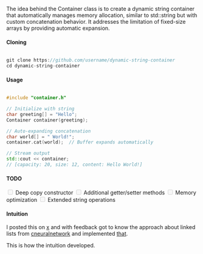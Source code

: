 The idea behind the Container class is to create a dynamic string container that automatically manages memory allocation, similar to std::string but with custom concatenation behavior. It addresses the limitation of fixed-size arrays by providing automatic expansion.

#### Cloning
```cpp 

git clone https://github.com/username/dynamic-string-container
cd dynamic-string-container

```

#### Usage

```cpp

#include "container.h"

// Initialize with string
char greeting[] = "Hello";
Container container(greeting);

// Auto-expanding concatenation
char world[] = " World!";
container.cat(world);  // Buffer expands automatically

// Stream output
std::cout << container;
// [capacity: 20, size: 12, content: Hello World!]

```

#### TODO

<input disabled="" type="checkbox"> Deep copy constructor
<input disabled="" type="checkbox"> Additional getter/setter methods
<input disabled="" type="checkbox"> Memory optimization
<input disabled="" type="checkbox"> Extended string operations

#### Intuition

I posted this on [x](https://x.com/Rishi2220/status/1857459074188849503) and with feedback got to know the approach about linked lists from [cneuralnetwork](https://x.com/cneuralnetwork) and implemented [that](./linked_list).

This is how the intuition developed.







